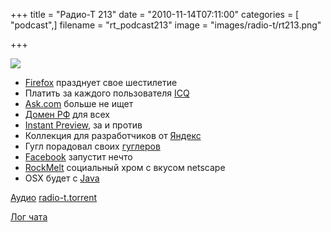 +++
title = "Радио-Т 213"
date = "2010-11-14T07:11:00"
categories = [ "podcast",]
filename = "rt_podcast213"
image = "images/radio-t/rt213.png"

+++

![](https://radio-t.com/images/radio-t/rt213.png)

- [Firefox](http://www.opennet.ru/opennews/art.shtml?num=28599) празднует свое шестилетие
- Платить за каждого пользователя [ICQ](http://habrahabr.ru/blogs/im/107910/)
- [Ask.com](http://mashable.com/2010/11/09/ask-com-shut-down/) больше не ищет
- [Домен РФ](http://habrahabr.ru/blogs/domains/108057/) для всех
- [Instant Preview](http://internetno.net/2010/11/10/google-uskoryaet-poisk-za-schet-instant-preview/), за и против
- Коллекция для разработчиков от [Яндекс](http://www.opennet.ru/opennews/art.shtml?num=28625)
- Гугл порадовал своих [гуглеров](http://internetno.net/2010/11/12/google-zabrosaet-svoih-sotrudnikov-premiyami-iz-za-hanterstva-facebook/)
- [Facebook](http://www.switched.com/2010/11/12/facebook-email-gmail-killer-titan-launch/) запустит нечто
- [RockMelt](http://www.opennet.ru/opennews/art.shtml?num=28572) социальный хром с вкусом netscape
- OSX будет с [Java](http://blogs.oracle.com/henrik/2010/11/oracle_and_apple_announce_openjdk_project_for_osx.html)

[Аудио](https://archive.rucast.net/radio-t/media/rt_podcast213.mp3)
[radio-t.torrent](http://www.radio-t.com/torrents/rt_podcast213.mp3.torrent)

[Лог чата](http://chat.radio-t.com/logs/radio-t-213.html)
<audio src="https://archive.rucast.net/radio-t/media/rt_podcast213.mp3" preload="none"></audio>
